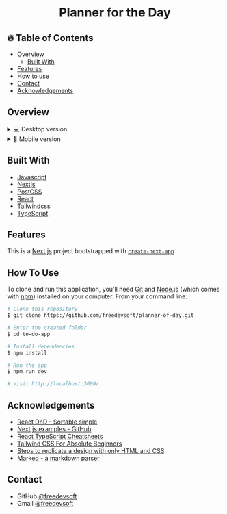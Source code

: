 <h1 align="center">Planner for the Day</h1>

<!-- TABLE OF CONTENTS -->

## 🔥 Table of Contents

- [Overview](#overview)
  - [Built With](#built-with)
- [Features](#features)
- [How to use](#how-to-use)
- [Contact](#contact)
- [Acknowledgements](#acknowledgements)

<!-- OVERVIEW -->

## Overview

<details>
  <summary>💻 Desktop version</summary>
    
  ![screenshot](src/images/desktop-version.png)
  ![screenshot](src/images/desktop-version2.png)

</details>

<details>
  <summary>📱 Mobile version</summary>

![screenshot](src/images/mobile-version.png)
![screenshot](src/images/mobile-version2.png)

</details>

## Built With

- [Javascript](https://developer.mozilla.org/es/docs/Web/JavaScript)
- [Nextjs](https://nextjs.org/)
- [PostCSS](https://postcss.org/)
- [React](https://reactjs.org/)
- [Tailwindcss](https://tailwindcss.com/)
- [TypeScript](https://www.typescriptlang.org/)

## Features

This is a [Next.js](https://nextjs.org/) project bootstrapped with [`create-next-app`](https://github.com/vercel/next.js/tree/canary/packages/create-next-app)

## How To Use

To clone and run this application, you'll need [Git](https://git-scm.com) and [Node.js](https://nodejs.org/en/download/) (which comes with [npm](http://npmjs.com)) installed on your computer. From your command line:

```bash
# Clone this repository
$ git clone https://github.com/freedevsoft/planner-of-day.git

# Enter the created folder
$ cd to-do-app

# Install dependencies
$ npm install

# Run the app
$ npm run dev

# Visit http://localhost:3000/
```

## Acknowledgements

- [React DnD - Sortable simple](https://react-dnd.github.io/react-dnd/examples/sortable/simple)
- [Next.js examples - GitHub](https://github.com/vercel/next.js/tree/canary/examples)
- [React TypeScript Cheatsheets](https://react-typescript-cheatsheet.netlify.app/)
- [Tailwind CSS For Absolute Beginners](https://medium.com/codingthesmartway-com-blog/tailwind-css-for-absolute-beginners-3e1b5e8fe1a1)
- [Steps to replicate a design with only HTML and CSS](https://devchallenges-blogs.web.app/how-to-replicate-design/)
- [Marked - a markdown parser](https://github.com/chjj/marked)

## Contact

- GitHub [@freedevsoft](https://github.com/freedevsoft)
- Gmail [@freedevsoft](mailTo:tkahn0430@gmail.com)
